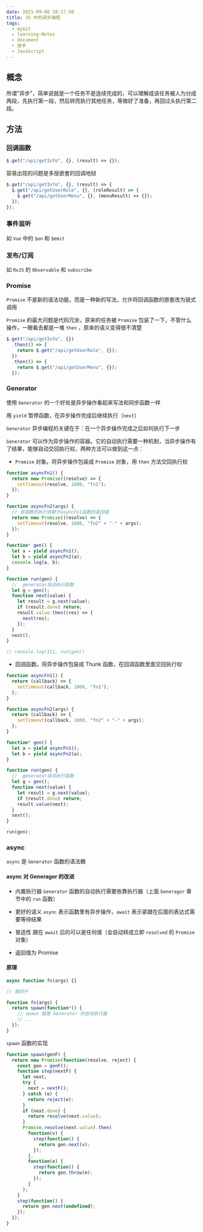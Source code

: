```yaml
---
date: 2021-09-08 18:17:50
title: JS 中的异步编程
tags:
  - myGit
  - learning-Notes
  - document
  - 技术
  - JavaScript
---
```


## 概念

所谓"异步"，简单说就是一个任务不是连续完成的，可以理解成该任务被人为分成两段，先执行第一段，然后转而执行其他任务，等做好了准备，再回过头执行第二段。

## 方法

### 回调函数

```js
$.get("/api/getInfo", {}, (result) => {});
```

容易出现的问题是多层嵌套的回调地狱

```js
$.get("/api/getInfo", {}, (result) => {
  $.get("/api/getUserRole", {}, (roleResult) => {
    $.get("/api/getUserMenu", {}, (menuResult) => {});
  });
});
```

### 事件监听

如 `Vue` 中的 `$on` 和 `$emit`

### 发布/订阅

如 `RxJS` 的 `Observable` 和 `subscribe`

### Promise

`Promise` 不是新的语法功能，而是一种新的写法，允许将回调函数的嵌套改为链式调用

`Promise` 的最大问题是代码冗余，原来的任务被 `Promise` 包装了一下，不管什么操作，一眼看去都是一堆 `then` ，原来的语义变得很不清楚

```js
$.get("/api/getInfo", {})
  .then(() => {
    return $.get("/api/getUserRole", {});
  })
  .then(() => {
    return $.get("/api/getUserMenu", {});
  });
```

### Generator

使用 `Generator` 的一个好处是异步操作看起来写法和同步函数一样

用 `yield` 暂停函数，在异步操作完成后继续执行（`next`）

`Generator` 异步编程的关键在于：在一个异步操作完成之后如何执行下一步

`Generator` 可以作为异步操作的容器。它的自动执行需要一种机制，当异步操作有了结果，能够自动交回执行权，两种方法可以做到这一点：

- `Promise` 对象。将异步操作包装成 `Promise` 对象，用 `then` 方法交回执行权

```js
function asyncFn1() {
  return new Promise((resolve) => {
    setTimeout(resolve, 1000, "fn1");
  });
}

function asyncFn2(args) {
  // 该函数的执行依赖于asyncFn1函数的返回值
  return new Promise((resolve) => {
    setTimeout(resolve, 1000, "fn2" + "-" + args);
  });
}

function* gen() {
  let a = yield asyncFn1();
  let b = yield asyncFn2(a);
  console.log(a, b);
}

function run(gen) {
  //  generator自动执行函数
  let g = gen();
  function next(value) {
    let result = g.next(value);
    if (result.done) return;
    result.value.then((res) => {
      next(res);
    });
  }
  next();
}

// console.log(111, run(gen))
```

- 回调函数。将异步操作包装成 Thunk 函数，在回调函数里面交回执行权

```js
function asyncFn1() {
  return (callback) => {
    setTimeout(callback, 1000, "fn1");
  };
}

function asyncFn2(args) {
  return (callback) => {
    setTimeout(callback, 1000, "fn2" + "-" + args);
  };
}

function* gen() {
  let a = yield asyncFn1();
  let b = yield asyncFn2(a);
}

function run(gen) {
  //  generator自动执行函数
  let g = gen();
  function next(value) {
    let result = g.next(value);
    if (result.done) return;
    result.value(next);
  }
  next();
}

run(gen);
```

### async

`async` 是 `Generator` 函数的语法糖

#### async 对 Generagor 的改进

- 内置执行器
  `Generator` 函数的自动执行需要依靠执行器（上面 `Generagor` 章节中的 `run` 函数）

- 更好的语义
  `async` 表示函数里有异步操作，`await` 表示紧跟在后面的表达式需要等待结果

- 普适性
  跟在 `await` 后的可以是任何值（会自动转成立即 `resolved` 的 `Promise` 对象）

- 返回值为 Promise

#### 原理

```js
async function fn(args) {}

// 等同于

function fn(args) {
  return spawn(function*() {
    // spawn 就是 Generator 的自动执行器
    // ...
  });
}
```

`spawn` 函数的实现

```js
function spawn(genF) {
  return new Promise(function(resolve, reject) {
    const gen = genF();
    function step(nextF) {
      let next;
      try {
        next = nextF();
      } catch (e) {
        return reject(e);
      }
      if (next.done) {
        return resolve(next.value);
      }
      Promise.resolve(next.value).then(
        function(v) {
          step(function() {
            return gen.next(v);
          });
        },
        function(e) {
          step(function() {
            return gen.throw(e);
          });
        }
      );
    }
    step(function() {
      return gen.next(undefined);
    });
  });
}
```
